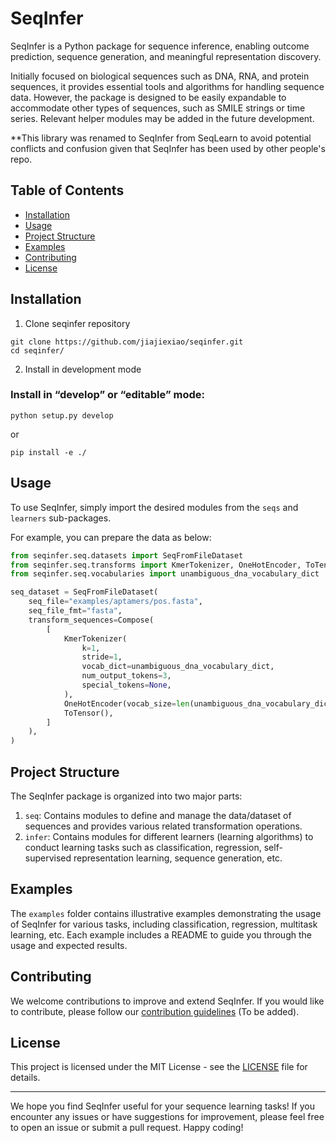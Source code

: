 # SeqInfer

<!-- [![codecov](https://codecov.io/gh/username/repository/branchname/graph/badge.svg)](https://codecov.io/gh/username/repository)-->

SeqInfer is a Python package for sequence inference, enabling outcome prediction, sequence generation, and meaningful representation discovery. 

Initially focused on biological sequences such as DNA, RNA, and protein sequences, it provides
essential tools and algorithms for handling sequence data. However, the package is designed to be
easily expandable to accommodate other types of sequences, such as SMILE strings or time series.
Relevant helper modules may be added in the future development. 

**This library was renamed to SeqInfer from SeqLearn to avoid potential conflicts and confusion given that SeqInfer has been used by other people's repo.

## Table of Contents

-   [Installation](README.md#installation)
-   [Usage](README.md#usage)
-   [Project Structure](README.md#project-structure)
-   [Examples](README.md#examples)
-   [Contributing](README.md#contributing)
-   [License](README.md#license)

## Installation


1. Clone seqinfer repository
```
git clone https://github.com/jiajiexiao/seqinfer.git
cd seqinfer/
```

2. Install in development mode
### Install in “develop” or “editable” mode:
```
python setup.py develop
```
or
```
pip install -e ./
```


<!-- You can install SeqInfer using pip:

`pip install seqinfer`  -->

## Usage

To use SeqInfer, simply import the desired modules from the `seqs` and `learners` sub-packages.

For example, you can prepare the data as below: 
```python
from seqinfer.seq.datasets import SeqFromFileDataset
from seqinfer.seq.transforms import KmerTokenizer, OneHotEncoder, ToTensor
from seqinfer.seq.vocabularies import unambiguous_dna_vocabulary_dict

seq_dataset = SeqFromFileDataset(
    seq_file="examples/aptamers/pos.fasta",
    seq_file_fmt="fasta",
    transform_sequences=Compose(
        [
            KmerTokenizer(
                k=1,
                stride=1,
                vocab_dict=unambiguous_dna_vocabulary_dict,
                num_output_tokens=3,
                special_tokens=None,
            ),
            OneHotEncoder(vocab_size=len(unambiguous_dna_vocabulary_dict)),
            ToTensor(),
        ]
    ),
)
```



## Project Structure

The SeqInfer package is organized into two major parts:

1.  `seq`: Contains modules to define and manage the data/dataset of sequences and provides various
    related transformation operations.
2.  `infer`: Contains modules for different learners (learning algorithms) to conduct learning
    tasks such as classification, regression, self-supervised representation learning, sequence
    generation, etc.

## Examples

The `examples` folder contains illustrative examples demonstrating the usage of SeqInfer for various
tasks, including classification, regression, multitask learning, etc. Each example includes a README
to guide you through the usage and expected results.

## Contributing

We welcome contributions to improve and extend SeqInfer. If you would like to contribute, please
follow our [contribution guidelines](CONTRIBUTING.md) (To be added).

## License

This project is licensed under the MIT License - see the [LICENSE](/LICENSE) file for details.

----------

We hope you find SeqInfer useful for your sequence learning tasks! If you encounter any issues or
have suggestions for improvement, please feel free to open an issue or submit a pull request. Happy
coding!